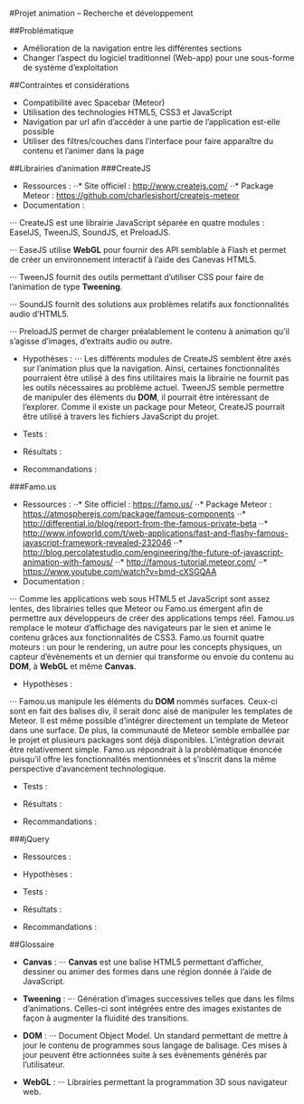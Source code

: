 #Projet animation – Recherche et développement

##Problématique

-	Amélioration de la navigation entre les différentes sections
-	Changer l’aspect du logiciel traditionnel (Web-app) pour une sous-forme de système d’exploitation

##Contraintes et considérations

-	Compatibilité avec Spacebar (Meteor)
-	Utilisation des technologies HTML5, CSS3 et JavaScript
-	Navigation par url afin d’accéder à une partie de l’application est-elle possible
-	Utiliser des filtres/couches dans l’interface pour faire apparaître du contenu et l’animer dans la page

##Librairies d’animation 
###CreateJS
-	Ressources :
⋅⋅* Site officiel : http://www.createjs.com/
⋅⋅* Package Meteor : https://github.com/charlesjshort/createjs-meteor
-	Documentation : 

⋅⋅⋅ CreateJS est une librairie JavaScript séparée en quatre modules : EaselJS, TweenJS, SoundJS, et PreloadJS. 

⋅⋅⋅ EaseJS utilise **WebGL** pour fournir des API semblable à Flash et permet de créer un environnement interactif à l’aide des Canevas HTML5. 

⋅⋅⋅ TweenJS fournit des outils permettant d’utiliser CSS pour faire de l’animation de type **Tweening**.

⋅⋅⋅ SoundJS fournit des solutions aux problèmes relatifs aux fonctionnalités audio d’HTML5.

⋅⋅⋅ PreloadJS permet de charger préalablement le contenu à animation qu’il s’agisse d’images, d’extraits audio ou autre.

-	Hypothèses :
⋅⋅⋅  Les différents modules de CreateJS semblent être axés sur l’animation plus que la navigation. Ainsi, certaines fonctionnalités pourraient être utilisé à des fins utilitaires mais la librairie ne fournit pas les outils nécessaires au problème actuel. TweenJS semble permettre de manipuler des éléments du **DOM**, il pourrait être intéressant de l’explorer. Comme il existe un package pour Meteor, CreateJS pourrait être utilisé à travers les fichiers JavaScript du projet.

-	Tests :

-	Résultats :

-	Recommandations :

###Famo.us
-	Ressources :
⋅⋅* Site officiel : https://famo.us/
⋅⋅* Package Meteor : https://atmospherejs.com/package/famous-components
⋅⋅* http://differential.io/blog/report-from-the-famous-private-beta
⋅⋅* http://www.infoworld.com/t/web-applications/fast-and-flashy-famous-javascript-framework-revealed-232046
⋅⋅* http://blog.percolatestudio.com/engineering/the-future-of-javascript-animation-with-famous/
⋅⋅* http://famous-tutorial.meteor.com/
⋅⋅* https://www.youtube.com/watch?v=bmd-cXSGQAA
-	Documentation : 

⋅⋅⋅ Comme les applications web sous HTML5 et JavaScript sont assez lentes, des librairies telles que Meteor ou Famo.us émergent afin de permettre aux développeurs de créer des applications temps réel. Famou.us remplace le moteur d’affichage des navigateurs par le sien et anime le contenu grâces aux fonctionnalités de CSS3. Famo.us fournit quatre moteurs : un pour le rendering, un autre pour les concepts physiques, un capteur d’évènements et  un dernier qui transforme ou envoie du contenu au **DOM**, à **WebGL** et même **Canvas**.

-	Hypothèses :

⋅⋅⋅  Famou.us manipule les éléments du **DOM** nommés surfaces. Ceux-ci sont en fait des balises div, il serait donc aisé de manipuler les templates de Meteor. Il est même possible d’intégrer directement un template de Meteor dans une surface. De plus, la communauté de Meteor semble emballée par le projet et plusieurs packages sont déjà disponibles. L’intégration devrait être relativement simple. Famo.us répondrait à la problématique énoncée puisqu’il offre les fonctionnalités mentionnées et s’inscrit dans la même perspective d’avancement technologique.

-	Tests :

-	Résultats :

-	Recommandations :

###jQuery
-	Ressources :

-	Hypothèses :

-	Tests :

-	Résultats :

-	Recommandations :

##Glossaire

- **Canvas** : 
⋅⋅⋅ **Canvas** est une balise HTML5 permettant d’afficher, dessiner ou animer des formes dans une région donnée à l’aide de JavaScript.

- **Tweening** :
⋅⋅⋅ Génération d’images successives telles que dans les films d’animations. Celles-ci sont intégrées entre des images existantes de façon à augmenter la fluidité des transitions.

- **DOM** : 
⋅⋅⋅ Document Object Model. Un standard permettant de mettre à jour le contenu de programmes sous langage de balisage. Ces mises à jour peuvent être actionnées suite à ses évènements générés par l’utilisateur.

- **WebGL** :
⋅⋅⋅ Librairies permettant la programmation 3D sous navigateur web. 
